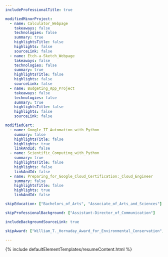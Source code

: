 ```yaml
---
includeProfessionalTitle: true

modifiedMinorProject:
  - name: Calculator_Webpage
    takeaways: false
    technologies: false
    summary: true
    highlightsTitle: false
    highlights: false
    sourceLink: false
  - name: Etch-a-Sketch_Webpage
    takeaways: false
    technologies: false
    summary: true
    highlightsTitle: false
    highlights: false
    sourceLink: false
  - name: Budgeting_App_Project
    takeaways: false
    technologies: false
    summary: true
    highlightsTitle: false
    highlights: false
    sourceLink: false

modifiedCert:
  - name: Google_IT_Automation_with_Python
    summary: false
    highlightsTitle: false
    highlights: true
    linkAndId: false
  - name: Scientific_Computing_with_Python
    summary: true
    highlightsTitle: false
    highlights: false
    linkAndId: false
  - name: Preparing_for_Google_Cloud_Certification:_Cloud_Engineer
    summary: false
    highlightsTitle: false
    highlights: true
    linkAndId: false

skipEducation: ["Bachelors_of_Arts", "Associate_of_Arts_and_Sciences"]

skipProfessionalBackground: ["Assistant-Director_of_Communication"]

includeBackgroundSourceLink: true

skipAward: ["William_T._Hornaday_Award_for_Environmental_Conservation", "Eagle_Scout"]

---
```



{% include defaultElementTemplates/resumeContent.html %}
